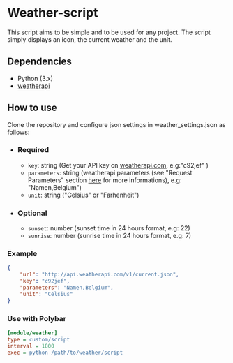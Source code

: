 # Weather-script
This script aims to be simple and to be used for any project.
The script simply displays an icon, the current weather and the unit.
## Dependencies
- Python (3.x)
- [weatherapi](https://www.weatherapi.com/)

## How to use
 Clone the repository and configure json settings in weather_settings.json as follows:
- ### Required
    - `key`: string (Get your API key on [weatherapi.com](https://www.weatherapi.com/), e.g:"c92jef" )
    - `parameters`: string (weatherapi parameters (see "Request Parameters" section [here](https://www.weatherapi.com/docs/) for more informations), e.g: "Namen,Belgium")
    - `unit`: string ("Celsius" or "Farhenheit")
- ### Optional
    - `sunset`: number (sunset time in 24 hours format, e.g: 22)
    - `sunrise`: number (sunrise time in 24 hours format, e.g: 7)

### Example
``` json
{
    "url": "http://api.weatherapi.com/v1/current.json",
    "key": "c92jef",
    "parameters": "Namen,Belgium",
    "unit": "Celsius"
}
```
### Use with Polybar
``` ini
[module/weather]
type = custom/script
interval = 1800
exec = python /path/to/weather/script
```
